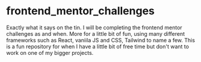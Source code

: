 # frontend_mentor_challenges

Exactly what it says on the tin. I will be completing the frontend mentor challenges as and when. More for a little bit of fun, using many different frameworks such as React, vaniila JS and CSS, Tailwind to name a few. This is a fun repository for when I have a little bit of free time but don't want to work on one of my bigger projects.

